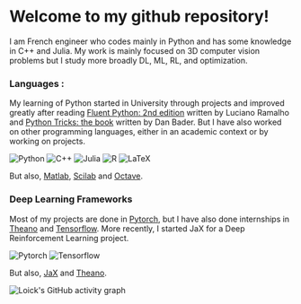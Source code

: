 # Welcome to my github repository! 

I am French engineer who codes mainly in Python and has some knowledge in C++ and Julia. My work is mainly focused on 3D computer vision problems but I study more broadly DL, ML, RL, and optimization.


### Languages :
My learning of Python started in University through projects and improved greatly after reading [Fluent Python: 2nd edition](https://www.oreilly.com/library/view/fluent-python-2nd/9781492056348/) written by Luciano Ramalho and [Python Tricks: the book](https://realpython.com/products/python-tricks-book/) written by Dan Bader. 
But I have also worked on other programming languages, either in an academic context or by working on projects.

![Python](https://img.shields.io/badge/Python-FFD43B?style=for-the-badge&logo=python&logoColor=306998) 
![C++](https://img.shields.io/badge/C%2B%2B-00599C?style=for-the-badge&logo=c%2B%2B&logoColor=white)
![Julia](https://img.shields.io/badge/-Julia-9558B2?style=for-the-badge&logo=julia&logoColor=white)
![R](https://img.shields.io/badge/r-%23276DC3.svg?style=for-the-badge&logo=r&logoColor=white) 
![LaTeX](https://img.shields.io/badge/latex-%23008080.svg?style=for-the-badge&logo=latex&logoColor=white)

But also, [Matlab](https://fr.mathworks.com/), [Scilab](https://www.scilab.org/) and [Octave](https://octave.org/index.html).

### Deep Learning Frameworks
Most of my projects are done in [Pytorch](https://github.com/pytorch/pytorch), but I have also done internships in [Theano](https://github.com/Theano/Theano) and [Tensorflow](https://github.com/tensorflow/tensorflow). More recently, I started JaX for a Deep Reinforcement Learning project.

![Pytorch](https://img.shields.io/badge/Pytorch-EE4C2C?style=for-the-badge&logo=pytorch&logoColor=white) 
![Tensorflow](https://img.shields.io/badge/TensorFlow-%23FF6F00.svg?style=for-the-badge&logo=TensorFlow&logoColor=white) 

But also, [JaX](https://github.com/google/jax) and [Theano](https://github.com/Theano/Theano).

![Loick's GitHub activity graph](https://activity-graph.herokuapp.com/graph?username=LoickCh&hide_border=true&theme=gotham)
